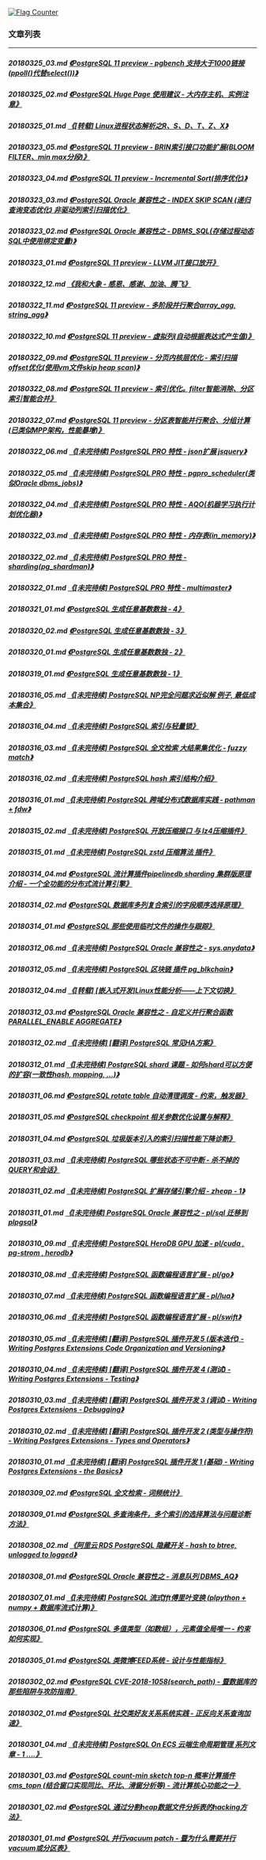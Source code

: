 <a rel="nofollow" href="http://info.flagcounter.com/h9V1"  ><img src="http://s03.flagcounter.com/count/h9V1/bg_FFFFFF/txt_000000/border_CCCCCC/columns_2/maxflags_12/viewers_0/labels_0/pageviews_0/flags_0/"  alt="Flag Counter"  border="0"  ></a>  
  
### 文章列表  
----  
##### 20180325_03.md   [《PostgreSQL 11 preview - pgbench 支持大于1000链接(ppoll()代替select())》](20180325_03.md)  
##### 20180325_02.md   [《PostgreSQL Huge Page 使用建议 - 大内存主机、实例注意》](20180325_02.md)  
##### 20180325_01.md   [《[转载] Linux进程状态解析之R、S、D、T、Z、X》](20180325_01.md)  
##### 20180323_05.md   [《PostgreSQL 11 preview - BRIN索引接口功能扩展(BLOOM FILTER、min max分段)》](20180323_05.md)  
##### 20180323_04.md   [《PostgreSQL 11 preview - Incremental Sort(排序优化)》](20180323_04.md)  
##### 20180323_03.md   [《PostgreSQL Oracle 兼容性之 - INDEX SKIP SCAN (递归查询变态优化) 非驱动列索引扫描优化》](20180323_03.md)  
##### 20180323_02.md   [《PostgreSQL Oracle 兼容性之 - DBMS_SQL(存储过程动态SQL中使用绑定变量)》](20180323_02.md)  
##### 20180323_01.md   [《PostgreSQL 11 preview - LLVM JIT接口放开》](20180323_01.md)  
##### 20180322_12.md   [《我和大象 - 感恩、感谢、加油、腾飞》](20180322_12.md)  
##### 20180322_11.md   [《PostgreSQL 11 preview - 多阶段并行聚合array_agg, string_agg》](20180322_11.md)  
##### 20180322_10.md   [《PostgreSQL 11 preview - 虚拟列(自动根据表达式产生值)》](20180322_10.md)  
##### 20180322_09.md   [《PostgreSQL 11 preview - 分页内核层优化 - 索引扫描offset优化(使用vm文件skip heap scan)》](20180322_09.md)  
##### 20180322_08.md   [《PostgreSQL 11 preview - 索引优化。filter智能消除、分区索引智能合并》](20180322_08.md)  
##### 20180322_07.md   [《PostgreSQL 11 preview - 分区表智能并行聚合、分组计算(已类似MPP架构，性能暴增)》](20180322_07.md)  
##### 20180322_06.md   [《[未完待续] PostgreSQL PRO 特性 - json扩展 jsquery》](20180322_06.md)  
##### 20180322_05.md   [《[未完待续] PostgreSQL PRO 特性 - pgpro_scheduler(类似Oracle dbms_jobs)》](20180322_05.md)  
##### 20180322_04.md   [《[未完待续] PostgreSQL PRO 特性 - AQO(机器学习执行计划优化器)》](20180322_04.md)  
##### 20180322_03.md   [《[未完待续] PostgreSQL PRO 特性 - 内存表(in_memory)》](20180322_03.md)  
##### 20180322_02.md   [《[未完待续] PostgreSQL PRO 特性 - sharding(pg_shardman)》](20180322_02.md)  
##### 20180322_01.md   [《[未完待续] PostgreSQL PRO 特性 - multimaster》](20180322_01.md)  
##### 20180321_01.md   [《PostgreSQL 生成任意基数数独 - 4》](20180321_01.md)  
##### 20180320_02.md   [《PostgreSQL 生成任意基数数独 - 3》](20180320_02.md)  
##### 20180320_01.md   [《PostgreSQL 生成任意基数数独 - 2》](20180320_01.md)  
##### 20180319_01.md   [《PostgreSQL 生成任意基数数独 - 1》](20180319_01.md)  
##### 20180316_05.md   [《[未完待续] PostgreSQL NP完全问题求近似解 例子, 最低成本集合》](20180316_05.md)  
##### 20180316_04.md   [《[未完待续] PostgreSQL 索引与轻量锁》](20180316_04.md)  
##### 20180316_03.md   [《[未完待续] PostgreSQL 全文检索 大结果集优化 - fuzzy match》](20180316_03.md)  
##### 20180316_02.md   [《[未完待续] PostgreSQL hash 索引结构介绍》](20180316_02.md)  
##### 20180316_01.md   [《[未完待续] PostgreSQL 跨域分布式数据库实践 - pathman + fdw》](20180316_01.md)  
##### 20180315_02.md   [《[未完待续] PostgreSQL 开放压缩接口 与 lz4压缩插件》](20180315_02.md)  
##### 20180315_01.md   [《[未完待续] PostgreSQL zstd 压缩算法 插件》](20180315_01.md)  
##### 20180314_04.md   [《PostgreSQL 流计算插件pipelinedb sharding 集群版原理介绍 - 一个全功能的分布式流计算引擎》](20180314_04.md)  
##### 20180314_02.md   [《PostgreSQL 数据库多列复合索引的字段顺序选择原理》](20180314_02.md)  
##### 20180314_01.md   [《PostgreSQL 那些使用临时文件的操作与跟踪》](20180314_01.md)  
##### 20180312_06.md   [《[未完待续] PostgreSQL Oracle 兼容性之 - sys.anydata》](20180312_06.md)  
##### 20180312_05.md   [《[未完待续] PostgreSQL 区块链 插件 pg_blkchain》](20180312_05.md)  
##### 20180312_04.md   [《[转载] [嵌入式开发]Linux性能分析——上下文切换》](20180312_04.md)  
##### 20180312_03.md   [《PostgreSQL Oracle 兼容性之 - 自定义并行聚合函数 PARALLEL_ENABLE AGGREGATE》](20180312_03.md)  
##### 20180312_02.md   [《[未完待续] [翻译] PostgreSQL 常见HA方案》](20180312_02.md)  
##### 20180312_01.md   [《[未完待续] PostgreSQL shard 课题 - 如何shard可以方便的扩容(一致性hash, mapping, ...)》](20180312_01.md)  
##### 20180311_06.md   [《PostgreSQL rotate table 自动清理调度 - 约束，触发器》](20180311_06.md)  
##### 20180311_05.md   [《PostgreSQL checkpoint 相关参数优化设置与解释》](20180311_05.md)  
##### 20180311_04.md   [《PostgreSQL 垃圾版本引入的索引扫描性能下降诊断》](20180311_04.md)  
##### 20180311_03.md   [《[未完待续] PostgreSQL 哪些状态不可中断 - 杀不掉的QUERY和会话》](20180311_03.md)  
##### 20180311_02.md   [《[未完待续] PostgreSQL 扩展存储引擎介绍 - zheap - 1》](20180311_02.md)  
##### 20180311_01.md   [《[未完待续] PostgreSQL Oracle 兼容性之 - pl/sql 迁移到 plpgsql》](20180311_01.md)  
##### 20180310_09.md   [《[未完待续] PostgreSQL HeroDB GPU 加速 - pl/cuda , pg-strom , herodb》](20180310_09.md)  
##### 20180310_08.md   [《[未完待续] PostgreSQL 函数编程语言扩展 - pl/go》](20180310_08.md)  
##### 20180310_07.md   [《[未完待续] PostgreSQL 函数编程语言扩展 - pl/lua》](20180310_07.md)  
##### 20180310_06.md   [《[未完待续] PostgreSQL 函数编程语言扩展 - pl/swift》](20180310_06.md)  
##### 20180310_05.md   [《[未完待续] [翻译] PostgreSQL 插件开发 5 (版本迭代) - Writing Postgres Extensions Code Organization and Versioning》](20180310_05.md)  
##### 20180310_04.md   [《[未完待续] [翻译] PostgreSQL 插件开发 4 (测试) - Writing Postgres Extensions - Testing》](20180310_04.md)  
##### 20180310_03.md   [《[未完待续] [翻译] PostgreSQL 插件开发 3 (调试) - Writing Postgres Extensions - Debugging》](20180310_03.md)  
##### 20180310_02.md   [《[未完待续] [翻译] PostgreSQL 插件开发 2 (类型与操作符) - Writing Postgres Extensions - Types and Operators》](20180310_02.md)  
##### 20180310_01.md   [《[未完待续] [翻译] PostgreSQL 插件开发 1 (基础) - Writing Postgres Extensions - the Basics》](20180310_01.md)  
##### 20180309_02.md   [《PostgreSQL 全文检索 - 词频统计》](20180309_02.md)  
##### 20180309_01.md   [《PostgreSQL 多查询条件，多个索引的选择算法与问题诊断方法》](20180309_01.md)  
##### 20180308_02.md   [《阿里云 RDS PostgreSQL 隐藏开关 - hash to btree, unlogged to logged》](20180308_02.md)  
##### 20180308_01.md   [《PostgreSQL Oracle 兼容性之 - 消息队列 DBMS_AQ》](20180308_01.md)  
##### 20180307_01.md   [《[未完待续] PostgreSQL 流式fft傅里叶变换 (plpython + numpy + 数据库流式计算)》](20180307_01.md)  
##### 20180306_01.md   [《PostgreSQL 多值类型（如数组），元素值全局唯一 - 约束如何实现》](20180306_01.md)  
##### 20180305_01.md   [《PostgreSQL 类微博FEED系统 - 设计与性能指标》](20180305_01.md)  
##### 20180302_02.md   [《PostgreSQL CVE-2018-1058(search_path) - 暨数据库的那些陷阱与攻防指南》](20180302_02.md)  
##### 20180302_01.md   [《PostgreSQL 社交类好友关系系统实践 - 正反向关系查询加速》](20180302_01.md)  
##### 20180301_04.md   [《[未完待续] PostgreSQL On ECS 云端生命周期管理 系列文章 - 1 ....》](20180301_04.md)  
##### 20180301_03.md   [《PostgreSQL count-min sketch top-n 概率计算插件 cms_topn (结合窗口实现同比、环比、滑窗分析等) - 流计算核心功能之一》](20180301_03.md)  
##### 20180301_02.md   [《PostgreSQL 通过分割heap数据文件分拆表的hacking方法》](20180301_02.md)  
##### 20180301_01.md   [《PostgreSQL 并行vacuum patch - 暨为什么需要并行vacuum或分区表》](20180301_01.md)  
